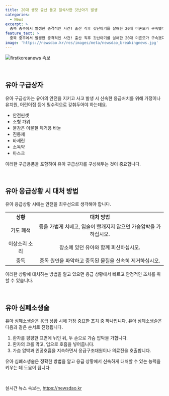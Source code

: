 ```yaml
---
title: 20대 생모 출산 들고 질식사한 갓난아기 발생
categories:
  - News
excerpt: >
  충북 충주에서 발생한 충격적인 사건! 출산 직후 갓난아기를 살해한 20대 미혼모가 구속됐다. 자신이 낳은 아기를 살해한 혐의로 경찰에 구속된 A씨는 출산 직후 아기의 얼굴을 발로 눌러 숨지게 한 죄를 자백했다. 혐의를 부인했던 A씨는 범행 사실이 드러나자 숨길려다 범죄를 저질렀다고 고백했다. 이에 청주지법 충주지원은 A씨에 대한 구속영장을 발부했다. 폐지된 영아살해죄 대신 살인 혐의가 적용되며, 사회적 공분을 사고 있다. 자세한 내용이 궁금하다면 클릭하세요!
feature_text: >
  충북 충주에서 발생한 충격적인 사건! 출산 직후 갓난아기를 살해한 20대 미혼모가 구속됐다. 자신이 낳은 아기를 살해한 혐의로 경찰에 구속된 A씨는 출산 직후 아기의 얼굴을 발로 눌러 숨지게 한 죄를 자백했다. 혐의를 부인했던 A씨는 범행 사실이 드러나자 숨길려다 범죄를 저질렀다고 고백했다. 이에 청주지법 충주지원은 A씨에 대한 구속영장을 발부했다. 폐지된 영아살해죄 대신 살인 혐의가 적용되며, 사회적 공분을 사고 있다. 자세한 내용이 궁금하다면 클릭하세요!
image: 'https://newsdao.kr/res/images/meta/newsdao_breakingnews.jpg'
---
```


<p><img src="https://newsdao.kr/res/images/meta/newsdao_breakingnews.jpg" alt="firstkoreanews 속보" /></p>

<p data-ke-size="size16">&nbsp;</p>

<h2 data-ke-size="size26">유아 구급상자</h2>

<p>유아 구급상자는 유아의 안전을 지키고 사고 발생 시 신속한 응급처치를 위해 가정이나 유치원, 어린이집 등에 필수적으로 갖춰두어야 하는데요. </p>

<ul>
  <li>안전핀셋</li>
  <li>소형 가위</li>
  <li>물감은 이물질 제거용 바늘</li>
  <li>진통제</li>
  <li>바세린</li>
  <li>소독약</li>
  <li>마스크</li>
</ul>

<p>이러한 구급용품을 포함하여 유아 구급상자를 구성해두는 것이 중요합니다. </p>

<p data-ke-size="size16">&nbsp;</p>

<h2 data-ke-size="size26">유아 응급상황 시 대처 방법</h2>

<p>유아 응급상황 시에는 안전을 최우선으로 생각해야 합니다. </p>

<table>
  <tr>
    <td style="text-align: center; height: 17px;"><b>상황</b></td>
    <td style="text-align: center; height: 17px;"><b>대처 방법</b></td>
  </tr>
  <tr>
    <td style="text-align: center; height: 17px;">기도 폐색</td>
    <td style="text-align: center; height: 17px;">등을 가볍게 치베고, 입술이 빨개지지 않으면 가슴압박을 가하십시오.</td>
  </tr>
  <tr>
    <td style="text-align: center; height: 17px;">이상소리 소리</td>
    <td style="text-align: center; height: 17px;">장소에 있던 유아와 함께 피신하십시오. </td>
  </tr>
  <tr>
    <td style="text-align: center; height: 17px;">중독</td>
    <td style="text-align: center; height: 17px;">중독 원인을 파악하고 중독된 물질을 신속히 제거하십시오.</td>
  </tr>
</table>

<p>이러한 상황에 대처하는 방법을 알고 있으면 응급 상황에서 빠르고 안정적인 조치를 취할 수 있습니다. </p>

<p data-ke-size="size16">&nbsp;</p>

<h2 data-ke-size="size26">유아 심폐소생술</h2>

<p>유아 심폐소생술은 응급 상황 시에 가장 중요한 조치 중 하나입니다. 
유아 심폐소생술은 다음과 같은 순서로 진행됩니다.</p>

<ol>
  <li>환자를 평평한 표면에 뉘인 뒤, 두 손으로 가슴 압박을 가합니다.</li>
  <li>환자의 코를 막고, 입으로 호흡을 넣어줍니다.</li>
  <li>가슴 압박과 인공호흡을 지속하면서 응급구조대원이나 의료진을 호출합니다.</li>
</ol>

<p>유아 심폐소생술은 정확한 방법을 알고 응급 상황에서 신속하게 대처할 수 있는 능력을 키우는 데 도움이 됩니다. </p>

<p data-ke-size="size16">&nbsp;</p>
실시간 뉴스 속보는, <a href="https://newsdao.kr" rel="dofollow">https://newsdao.kr</a>


